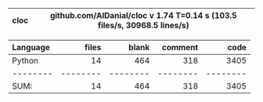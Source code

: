 cloc|github.com/AlDanial/cloc v 1.74  T=0.14 s (103.5 files/s, 30968.5 lines/s)
--- | ---

Language|files|blank|comment|code
:-------|-------:|-------:|-------:|-------:
Python|14|464|318|3405
--------|--------|--------|--------|--------
SUM:|14|464|318|3405
